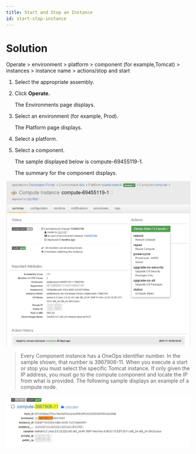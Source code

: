 ```yaml
---
title: Start and Stop an Instance
id: start-stop-instance
---
```


# Solution

Operate > environment > platform > component (for example,Tomcat) > instances > instance name > actions/stop and start

1. Select the appropriate assembly.
2. Click **Operate.**
  
    The Environments page displays.
  
3. Select an environment (for example, Prod).
  
    The Platform page displays.
  
4. Select a platform.
5. Select a component. 
  
    The sample displayed below is compute-69455119-1.
  
    The summary for the component displays.

![](../../assets/local/images/start-stop-summary.png)

>Every Component instance has a OneOps identifier number. In the sample shown, that number is 3967906-11. When you execute a start or stop you must select the specific Tomcat instance. If only given the IP address, you must go to the compute component and locate the IP from what is provided. The following sample displays an example of a compute node.

![](../../assets/local/images/start-stop-instance-identifier.png)




